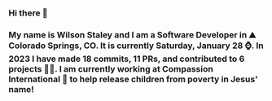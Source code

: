 ### Hi there 👋

### My name is Wilson Staley and I am a Software Developer in ⛰ Colorado Springs, CO.  It is currently Saturday, January 28 ⌚. In 2023 I have made 18 commits, 11 PRs, and contributed to 6 projects 👨‍💻. I am currently working at Compassion International 🏢 to help release children from poverty in Jesus' name!